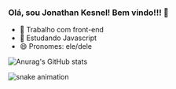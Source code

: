 ### Olá, sou Jonathan Kesnel! Bem vindo!!! 👋


- 🔭 Trabalho com front-end
- 🌱 Estudando Javascript 
- 😄 Pronomes: ele/dele

![Anurag's GitHub stats](https://github-readme-stats.vercel.app/api?username=jonathankesnel&show_icons=true&theme=radical)

![snake animation](https://github.com/jonathankesnel/rafaballerini2/blob/output/github-contribution-grid-snake.svg)
  
